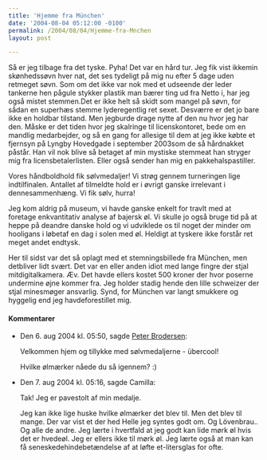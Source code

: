 ```yaml
---
title: 'Hjemme fra München'
date: '2004-08-04 05:12:00 -0100'
permalink: /2004/08/04/Hjemme-fra-Mnchen
layout: post

---
```

Så er jeg tilbage fra det tyske. Pyha! Det var en hård tur. Jeg fik vist ikkemin skønhedssøvn hver nat, det ses tydeligt på mig nu efter 5 dage uden retmeget søvn. Som om det ikke var nok med et udseende der leder tankerne hen pågule stykker plastik man bærer ting ud fra Netto i, har jeg også mistet stemmen.Det er ikke helt så skidt som mangel på søvn, for sådan en superhæs stemme lyderegentlig ret sexet. Desværre er det jo bare ikke en holdbar tilstand. Men jegburde drage nytte af den nu hvor jeg har den. Måske er det tiden hvor jeg skalringe til licenskontoret, bede om en mandlig medarbejder, og så en gang for allesige til dem at jeg ikke købte et fjernsyn på Lyngby Hovedgade i september 2003som de så hårdnakket påstår. Han vil nok blive så betaget af min mystiske stemmeat han stryger mig fra licensbetalerlisten. Eller også sender han mig en pakkehalspastiller.

Vores håndboldhold fik sølvmedaljer! Vi strøg gennem turneringen lige indtilfinalen. Antallet af tilmeldte hold er i øvrigt ganske irrelevant i dennesammenhæng. Vi fik sølv, hurra!

Jeg kom aldrig på museum, vi havde ganske enkelt for travlt med at foretage enkvantitativ analyse af bajersk øl. Vi skulle jo også bruge tid på at heppe på deandre danske hold og vi udviklede os til noget der minder om hooligans i løbetaf en dag i solen med øl. Heldigt at tyskere ikke forstår ret meget andet endtysk.

Her til sidst var det så oplagt med et stemningsbillede fra München, men detbliver lidt svært. Det var en eller anden idiot med lange fingre der stjal mitdigitalkamera. Æv. Det havde ellers kostet 500 kroner der hvor poserne undermine øjne kommer fra. Jeg holder stadig hende den lille schweizer der stjal minesmøger ansvarlig. Synd, for München var langt smukkere og hyggelig end jeg havdeforestillet mig.
<div class="vintage-comments">
<h4>Kommentarer </h4>
<ul class="vintage-comments-list"><li>
<p class="comment-meta">Den <time datetime="2004-08-06T17:50:14+02:00">6. aug 2004 kl.  05:50</time>, sagde <a href="http://pe.ter.dk/">Peter Brodersen</a>:</p>
<p>Velkommen hjem og tillykke med sølvmedaljerne - übercool!</p>
<p>Hvilke ølmærker nåede du så igennem? :)</p>
</li>

<li>
<p class="comment-meta">Den <time datetime="2004-08-07T17:16:28+02:00">7. aug 2004 kl.  05:16</time>, sagde Camilla:</p>
<p>Tak! Jeg er pavestolt af min medalje.</p>
<p>Jeg kan ikke lige huske hvilke ølmærker det blev til. Men det blev til mange. Der var vist et der hed Helle jeg syntes godt om. Og Lövenbrau.. Og alle de andre. Jeg lærte i hvertfald at jeg godt kan lide mørk øl hvis det er hvedeøl. Jeg er ellers ikke til mørk øl. Jeg lærte også at man kan få seneskedehindebetændelse af at løfte et-litersglas for ofte.</p>
</li>
</ul>
</div>
